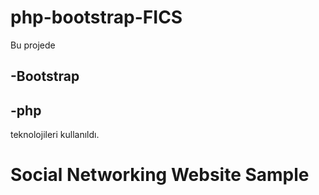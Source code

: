 # php-bootstrap-FICS

Bu projede

-Bootstrap
--
-php
--
teknolojileri kullanıldı.

# Social Networking Website Sample
